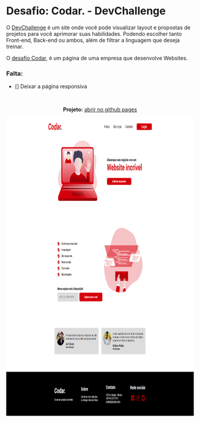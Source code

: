# Desafio: Codar. - DevChallenge
O <a href="https://www.devchallenge.com.br/">DevChallenge</a> é um site onde você pode visualizar layout e propostas de projetos para você aprimorar suas habilidades. Podendo escolher tanto Front-end, Back-end ou ambos, além de filtrar a linguagem que deseja treinar. 

O <a href="https://www.devchallenge.com.br/challenges/5ed47992adee277fae224a0b/details">desafio Codar</a>, é um página de uma empresa que desenvolve Websites.

### Falta:
- [] Deixar a página responsiva


<br>

<p align="center"><strong>Projeto:</strong> <a href="https://luizfranzon.github.io/Codar-DevChallenge/meu_projeto/index.html">abrir no github pages</a></p>
<p align="center"><img height="800" src="meu_projeto/images/site_terminado.png"></p>

